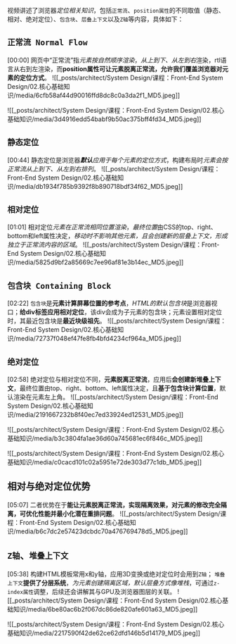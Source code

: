 
视频讲述了浏览器*定位相关知识*，包括`正常流`、`position属性`的不同取值（静态、相对、绝对定位）、`包含块`、`层叠上下文`以及`Z轴`等内容，具体如下：

## `正常流 Normal Flow`
[00:00]
网页中“正常流”指*元素按自然顺序渲染*，*从上到下、从左到右*渲染，rtl语言从右到左渲染，而**position属性可让元素脱离正常流，允许我们覆盖浏览器对元素的定位方式**。
![[_posts/architect/System Design/课程：Front-End System Design/02.核心基础知识/media/6cfb58af44d90016ffd8dc8c0a3da2f1_MD5.jpeg]]

![[_posts/architect/System Design/课程：Front-End System Design/02.核心基础知识/media/3d4916edd54babf9b50ac375bff4fd34_MD5.jpeg]]

## `静态定位`
[00:44]
静态定位是浏览器***默认**应用于每个元素的定位方式*，构建布局时*元素会按正常流从上到下、从左到右排列*。
![[_posts/architect/System Design/课程：Front-End System Design/02.核心基础知识/media/db1934f785b9392f8b890718bdf34f62_MD5.jpeg]]

## `相对定位`
[01:01]
相对定位*元素在正常流相同位置渲染*，*最终位置*由CSS的top、right、bottom和left属性决定，*移动时不影响其他元素，且会创建新的层叠上下文，形成独立于正常流内容的区域*。
![[_posts/architect/System Design/课程：Front-End System Design/02.核心基础知识/media/5825d9bf2a85669c7ee96af81e3b14ec_MD5.jpeg]]

## `包含块 Containing Block`
[02:22]
`包含块`是**元素计算屏幕位置的参考点**，*HTML的默认包含块*是浏览器视口；**给div标签应用相对定位**，该div会成为子元素的包含块；元素设置相对定位时，其最近包含块是**最近块级祖先**。
![[_posts/architect/System Design/课程：Front-End System Design/02.核心基础知识/media/72737f048ef47fe8fb4bfd4234cf964a_MD5.jpeg]]

## `绝对定位`
[02:58]
绝对定位与相对定位不同，**元素脱离正常流**，应用后**会创建新堆叠上下文**，最终位置由top、right、bottom、left属性决定，且**基于包含块计算位置**，默认渲染在元素左上角。
![[_posts/architect/System Design/课程：Front-End System Design/02.核心基础知识/media/2191667232b8f40ec7ed33924ed12531_MD5.jpeg]]

![[_posts/architect/System Design/课程：Front-End System Design/02.核心基础知识/media/b3c3804fa1ae36d60a745681ec6f846c_MD5.jpeg]]

![[_posts/architect/System Design/课程：Front-End System Design/02.核心基础知识/media/c0cacd101c02a5951e72de303d77c1db_MD5.jpeg]]

## 相对与绝对定位优势
[05:07]
二者优势在于**能让元素脱离正常流，实现隔离效果，对元素的修改完全隔离，可优化性能并最小化潜在重排问题**。
![[_posts/architect/System Design/课程：Front-End System Design/02.核心基础知识/media/b6c7dc2e57423dcbdc70a476769478d5_MD5.jpeg]]

## `Z轴`、`堆叠上下文`
[05:38]
构建HTML模板常用x和y轴，应用3D变换或绝对定位时会用到`Z轴`；
`堆叠上下文`**提供了分层系统**，*为元素创建隔离区域，默认层叠方式像堆栈*，可通过`z-index属性`调整，后续还会讲解其与GPU及浏览器图层的关联。
![[_posts/architect/System Design/课程：Front-End System Design/02.核心基础知识/media/6be80ac6b2f067dc86de820afe601a63_MD5.jpeg]]

![[_posts/architect/System Design/课程：Front-End System Design/02.核心基础知识/media/2217590f42de62ce62dfd146b5d14179_MD5.jpeg]]
